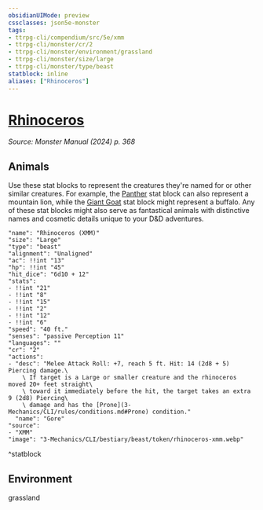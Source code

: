 ```yaml
---
obsidianUIMode: preview
cssclasses: json5e-monster
tags:
- ttrpg-cli/compendium/src/5e/xmm
- ttrpg-cli/monster/cr/2
- ttrpg-cli/monster/environment/grassland
- ttrpg-cli/monster/size/large
- ttrpg-cli/monster/type/beast
statblock: inline
aliases: ["Rhinoceros"]
---
```

# [Rhinoceros](3-Mechanics\CLI\bestiary\beast/rhinoceros-xmm.md)
*Source: Monster Manual (2024) p. 368*  

## Animals

Use these stat blocks to represent the creatures they're named for or other similar creatures. For example, the [Panther](3-Mechanics/CLI/bestiary/beast/panther-xmm.md) stat block can also represent a mountain lion, while the [Giant Goat](3-Mechanics/CLI/bestiary/beast/giant-goat-xmm.md) stat block might represent a buffalo. Any of these stat blocks might also serve as fantastical animals with distinctive names and cosmetic details unique to your D&D adventures.

```statblock
"name": "Rhinoceros (XMM)"
"size": "Large"
"type": "beast"
"alignment": "Unaligned"
"ac": !!int "13"
"hp": !!int "45"
"hit_dice": "6d10 + 12"
"stats":
- !!int "21"
- !!int "8"
- !!int "15"
- !!int "2"
- !!int "12"
- !!int "6"
"speed": "40 ft."
"senses": "passive Perception 11"
"languages": ""
"cr": "2"
"actions":
- "desc": "Melee Attack Roll: +7, reach 5 ft. Hit: 14 (2d8 + 5) Piercing damage.\
    \ If target is a Large or smaller creature and the rhinoceros moved 20+ feet straight\
    \ toward it immediately before the hit, the target takes an extra 9 (2d8) Piercing\
    \ damage and has the [Prone](3-Mechanics/CLI/rules/conditions.md#Prone) condition."
  "name": "Gore"
"source":
- "XMM"
"image": "3-Mechanics/CLI/bestiary/beast/token/rhinoceros-xmm.webp"
```
^statblock

## Environment

grassland